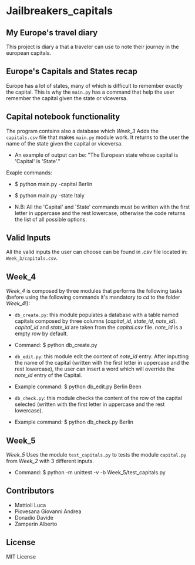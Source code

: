 # Jailbreakers_capitals

## My Europe's travel diary

This project is diary a that a traveler can use to note their journey in the european capitals.

## Europe's Capitals and States recap
Europe has a lot of states, many of which is difficult to remember exactly the capital. This is why the ```main.py``` has a command that help the user remember the capital given the state or viceversa.

## Capital notebook functionality
The program contains also a database which 
*Week_3* Adds the ```capitals.csv``` file that makes ```main.py``` module work. It returns to the user the name of the state given the capital or viceversa. 
* An example of output can be: "The European state whose capital is 'Capital' is 'State'." 

Exaple commands: 
* $ python main.py -capital Berlin 

* $ python main.py -state Italy

* N.B: All the 'Capital' and 'State' commands must be written with the first letter in uppercase and the rest lowercase, otherwise the code returns the list of all possible options.

## Valid Inputs

All the valid inputs the user can choose can be found in _.csv_ file located in: ```Week_3/capitals.csv```.

## Week_4
*Week_4* is composed by three modules that performs the following tasks (before using the following commands it's mandatory to _cd_ to the folder *Week_4*!):

* ```db_create.py```: this module populates a database with a table named capitals composed by three columns (_capital_id_, _state_id_, _note_id_). _capital_id_ and _state_id_ are taken from the _capital.csv_ file. _note_id_ is a empty row by default.
* Command: $ python db_create.py

* ```db_edit.py```: this module edit the content of _note_id_ entry. After inputting the name of the capital (written with the first letter in uppercase and the rest lowercase), the user can insert a word which will override the _note_id_ entry of the Capital.
* Example command:  $ python db_edit.py Berlin Been

* ```db_check.py```: this module checks the content of the row of the capital selected (written with the first letter in uppercase and the rest lowercase).
* Example command: $ python db_check.py Berlin

## Week_5
*Week_5* Uses the module ```test_capitals.py``` to tests the module ```capital.py``` from *Week_2* with 3 different inputs.

* Command: $ python -m unittest -v -b Week_5/test_capitals.py

## Contributors

* Mattioli Luca
* Piovesana Giovanni Andrea
* Donadio Davide
* Zamperin Alberto

## License

MIT License

